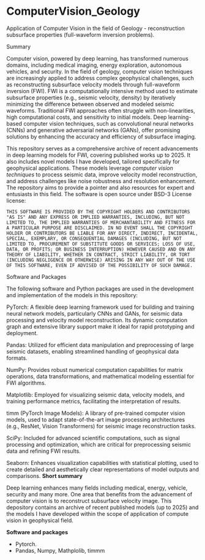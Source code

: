 # ComputerVision_Geology
Application of Computer Vision in the field of Geology - reconstruction subsurface properties (full-waveform inversion problems).

Summary

Computer vision, powered by deep learning, has transformed numerous domains, including medical imaging, energy exploration, autonomous vehicles, and security. In the field of geology, computer vision techniques are increasingly applied to address complex geophysical challenges, such as reconstructing subsurface velocity models through full-waveform inversion (FWI). FWI is a computationally intensive method used to estimate subsurface properties (e.g., seismic velocity, density) by iteratively minimizing the difference between observed and modeled seismic waveforms. Traditional FWI approaches often struggle with non-linearities, high computational costs, and sensitivity to initial models. Deep learning-based computer vision techniques, such as convolutional neural networks (CNNs) and generative adversarial networks (GANs), offer promising solutions by enhancing the accuracy and efficiency of subsurface imaging.

This repository serves as a comprehensive archive of recent advancements in deep learning models for FWI, covering published works up to 2025. It also includes novel models I have developed, tailored specifically for geophysical applications. These models leverage _computer vision techniques_ to process seismic data, improve velocity model reconstruction, and address challenges like noise robustness and resolution enhancement. The repository aims to provide a pointer and also resources for expert and entusiasts in this field. The software is open source under  BSD-3 License license: 

    THIS SOFTWARE IS PROVIDED BY THE COPYRIGHT HOLDERS AND CONTRIBUTORS "AS IS" AND ANY EXPRESS OR IMPLIED WARRANTIES, INCLUDING, BUT NOT LIMITED TO, THE IMPLIED WARRANTIES OF MERCHANTABILITY AND FITNESS FOR A PARTICULAR PURPOSE ARE DISCLAIMED. IN NO EVENT SHALL THE COPYRIGHT HOLDER OR CONTRIBUTORS BE LIABLE FOR ANY DIRECT, INDIRECT, INCIDENTAL, SPECIAL, EXEMPLARY, OR CONSEQUENTIAL DAMAGES (INCLUDING, BUT NOT LIMITED TO, PROCUREMENT OF SUBSTITUTE GOODS OR SERVICES; LOSS OF USE, DATA, OR PROFITS; OR BUSINESS INTERRUPTION) HOWEVER CAUSED AND ON ANY THEORY OF LIABILITY, WHETHER IN CONTRACT, STRICT LIABILITY, OR TORT (INCLUDING NEGLIGENCE OR OTHERWISE) ARISING IN ANY WAY OUT OF THE USE OF THIS SOFTWARE, EVEN IF ADVISED OF THE POSSIBILITY OF SUCH DAMAGE.


Software and Packages

The following software and Python packages are used in the development and implementation of the models in this repository:





PyTorch: A flexible deep learning framework used for building and training neural network models, particularly CNNs and GANs, for seismic data processing and velocity model reconstruction. Its dynamic computation graph and extensive library support make it ideal for rapid prototyping and deployment.



Pandas: Utilized for efficient data manipulation and preprocessing of large seismic datasets, enabling streamlined handling of geophysical data formats.



NumPy: Provides robust numerical computation capabilities for matrix operations, data transformations, and mathematical modeling essential for FWI algorithms.



Matplotlib: Employed for visualizing seismic data, velocity models, and training performance metrics, facilitating the interpretation of results.



timm (PyTorch Image Models): A library of pre-trained computer vision models, used to adapt state-of-the-art image processing architectures (e.g., ResNet, Vision Transformers) for seismic image reconstruction tasks.



SciPy: Included for advanced scientific computations, such as signal processing and optimization, which are critical for preprocessing seismic data and refining FWI results.



Seaborn: Enhances visualization capabilities with statistical plotting, used to create detailed and aesthetically clear representations of model outputs and comparisons.
__Short summary__

Deep learning enhances many fields including medical, energy, vehicle, security and many more. One area that benefits from the advancement of computer vision is to reconstruct subsurface velocity image. This depository contains an archive of recent published models (up to 2025) and the models I have developed within the scope of application of compute vision in geophysical field.

__Software and packages__

- Pytorch.
- Pandas, Numpy, Mathplolib, timmm

